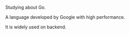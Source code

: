 Studying about Go.

A language developed by Google with high performance.

It is widely used on backend.